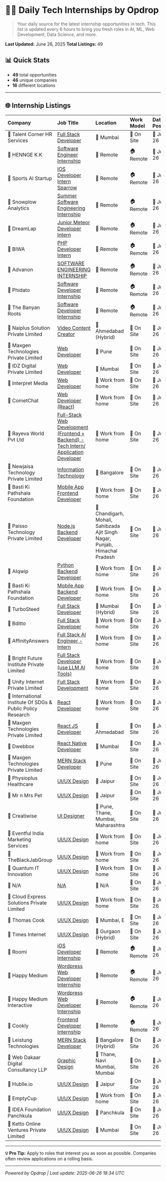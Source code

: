 # 🧑‍💻 Daily Tech Internships by Opdrop

> Your daily source for the latest internship opportunities in tech.
> This list is updated every 6 hours to bring you fresh roles in AI, ML, Web Development, Data Science, and more.

**Last Updated:** June 26, 2025
**Total Listings:** 49

## 📊 Quick Stats

- **49** total opportunities
- **46** unique companies
- **16** different locations

---

## 🌐 Internship Listings

| Company | Job Title | Location | Work Model | Date Posted |
|:---|:---|:---|:---|:---|
| 🏢 Talent Corner HR Services | [Full Stack Developer](https://internshala.com/internship/detail/full-stack-developer-internship-in-mumbai-at-talent-corner-hr-services1750405474) | 📍 Mumbai | 💼 On Site | 📅 Jun 26 |
| 🏢 HENNGE K.K | [Software Engineer Internship](https://remoteok.com/remote-jobs/102971-remote-software-engineer-internship-hennge-k-k) | 📍 Remote | 🏠 Remote | 📅 Jun 26 |
| 🏢 Sports AI Startup | [IOS Developer Intern Sparrow](https://remoteok.com/remote-jobs/100690-remote-ios-developer-intern-sparrow-sports-ai-startup) | 📍 Remote | 🏠 Remote | 📅 Jun 26 |
| 🏢 Snowplow Analytics | [Summer Software Engineering Internship](https://remoteok.com/remote-jobs/66244-remote-summer-software-engineering-internship-snowplow-analytics) | 📍 Remote | 🏠 Remote | 📅 Jun 26 |
| 🏢 DreamLap | [Junior Meteor Developer Intern](https://remoteok.com/remote-jobs/16863-remote-junior-meteor-developer-intern-dreamlap) | 📍 Remote | 🏠 Remote | 📅 Jun 26 |
| 🏢 BIWA | [PHP Developer Intern](https://remoteok.com/remote-jobs/15480-remote-php-developer-intern-biwa) | 📍 Remote | 🏠 Remote | 📅 Jun 26 |
| 🏢 Advanon | [SOFTWARE ENGINEERING INTERNSHIP](https://remoteok.com/remote-jobs/7763-remote-software-engineering-internship-advanon) | 📍 Remote | 🏠 Remote | 📅 Jun 26 |
| 🏢 Phidato | [Software Developer Internship](https://remoteok.com/remote-jobs/6881-remote-software-developer-internship-phidato) | 📍 Remote | 🏠 Remote | 📅 Jun 26 |
| 🏢 The Banyan Roots | [Software Developer Internship](https://remoteok.com/remote-jobs/6880-remote-software-developer-internship-the-banyan-roots) | 📍 Remote | 🏠 Remote | 📅 Jun 26 |
| 🏢 Naiplus Solution Private Limited | [Video Content Creator](https://internshala.com/internship/detail/part-time-video-content-creator-internship-in-ahmedabad-at-naiplus-solution-private-limited1749629181) | 📍 Ahmedabad                                                                (Hybrid) | 💼 On Site | 📅 Jun 26 |
| 🏢 Maxgen Technologies Private Limited | [Web Developer](https://internshala.com/internship/detail/web-developer-internship-in-pune-at-maxgen-technologies-private-limited1748626002) | 📍 Pune | 💼 On Site | 📅 Jun 26 |
| 🏢 IDZ Digital Private Limited | [Web Developer](https://internshala.com/internship/detail/web-developer-internship-in-mumbai-at-idz-digital-private-limited1749452328) | 📍 Mumbai | 💼 On Site | 📅 Jun 26 |
| 🏢 Interpret Media | [Web Developer](https://internshala.com/internship/detail/work-from-home-web-developer-internship-at-interpret-media1747289194) | 📍 Work from home | 💼 On Site | 📅 Jun 26 |
| 🏢 CometChat | [Web Developer (React)](https://internshala.com/internship/detail/work-from-home-web-developer-react-internship-at-cometchat1750332340) | 📍 Work from home | 💼 On Site | 📅 Jun 26 |
| 🏢 Rayeva World Pvt Ltd | [Full-Stack Web Development (Frontend + Backend) - Tech Intern/ Application Developer](https://internshala.com/internship/detail/work-from-home-part-time-full-stack-web-development-frontend-backend-tech-intern-application-developer-internship-at-sucheta-anchaliya1749127563) | 📍 Work from home | 💼 On Site | 📅 Jun 26 |
| 🏢 Newjaisa Technology Private Limited | [Information Technology](https://internshala.com/internship/detail/information-technology-internship-in-bangalore-at-newjaisa-technology-private-limited1748940241) | 📍 Bangalore | 💼 On Site | 📅 Jun 26 |
| 🏢 Basti Ki Pathshala Foundation | [Mobile App Frontend Developer](https://internshala.com/internship/detail/work-from-home-part-time-mobile-app-frontend-developer-internship-at-basti-ki-pathshala-foundation1750424164) | 📍 Work from home | 💼 On Site | 📅 Jun 26 |
| 🏢 Paisso Technology Private Limited | [Node.js Backend Developer](https://internshala.com/internship/detail/nodejs-backend-developer-internship-in-multiple-locations-at-paisso-technology-private-limited1749640655) | 📍 Chandigarh, Mohali, Sahibzada Ajit Singh Nagar, Punjab, Himachal Pradesh | 💼 On Site | 📅 Jun 26 |
| 🏢 AIqwip | [Python Backend Developer](https://internshala.com/internship/detail/work-from-home-python-backend-developer-internship-at-aiqwip1748419739) | 📍 Work from home | 💼 On Site | 📅 Jun 26 |
| 🏢 Basti Ki Pathshala Foundation | [Mobile App Backend Developer](https://internshala.com/internship/detail/work-from-home-part-time-mobile-app-backend-developer-internship-at-basti-ki-pathshala-foundation1750424138) | 📍 Work from home | 💼 On Site | 📅 Jun 26 |
| 🏢 TurboSteed | [Full Stack Developer](https://internshala.com/internship/detail/full-stack-developer-internship-in-mumbai-at-turbosteed1748603514) | 📍 Mumbai                                                                (Hybrid) | 💼 On Site | 📅 Jun 26 |
| 🏢 Bditto | [Full Stack Developer](https://internshala.com/internship/detail/work-from-home-full-stack-developer-internship-at-bditto1748434063) | 📍 Work from home | 💼 On Site | 📅 Jun 26 |
| 🏢 AffinityAnswers | [Full Stack AI Engineer - Intern](https://internshala.com/internship/detail/work-from-home-full-stack-ai-engineer-intern-internship-at-affinityanswers1746598990) | 📍 Work from home | 💼 On Site | 📅 Jun 26 |
| 🏢 Bright Future Institute Private Limited | [Full Stack Developer (use LLM AI Tools)](https://internshala.com/internship/detail/work-from-home-full-stack-developer-use-llm-ai-tools-internship-at-bright-future-institute-private-limited1750148526) | 📍 Work from home | 💼 On Site | 📅 Jun 26 |
| 🏢 Unity Internet Private Limited | [Full Stack Development](https://internshala.com/internship/detail/work-from-home-full-stack-development-internship-at-unity-internet-private-limited1750162015) | 📍 Work from home | 💼 On Site | 📅 Jun 26 |
| 🏢 International Institute Of SDGs & Public Policy Research | [React Developer](https://internshala.com/internship/detail/work-from-home-part-time-react-developer-internship-at-international-institute-of-sdgs-public-policy-research1749639191) | 📍 Work from home | 💼 On Site | 📅 Jun 26 |
| 🏢 Maxgen Technologies Private Limited | [React JS Developer](https://internshala.com/internship/detail/react-js-developer-internship-in-ahmedabad-at-maxgen-technologies-private-limited1748918907) | 📍 Ahmedabad | 💼 On Site | 📅 Jun 26 |
| 🏢 Dwebbox | [React Native Developer](https://internshala.com/internship/detail/react-native-developer-internship-in-mumbai-at-dwebbox1747637816) | 📍 Mumbai | 💼 On Site | 📅 Jun 26 |
| 🏢 Maxgen Technologies Private Limited | [MERN Stack Developer](https://internshala.com/internship/detail/mern-stack-developer-internship-in-pune-at-maxgen-technologies-private-limited1749919344) | 📍 Pune | 💼 On Site | 📅 Jun 26 |
| 🏢 Physioplus Healthcare | [UI/UX Design](https://internshala.com/internship/detail/ui-ux-design-internship-in-jaipur-at-physioplus-healthcare1750143985) | 📍 Jaipur | 💼 On Site | 📅 Jun 26 |
| 🏢 Mr n Mrs Pet | [UI/UX Design](https://internshala.com/internship/detail/ui-ux-design-internship-in-jaipur-at-mr-n-mrs-pet1750506702) | 📍 Jaipur | 💼 On Site | 📅 Jun 26 |
| 🏢 Creatiwise | [UI Designer](https://internshala.com/internship/detail/ui-designer-internship-in-multiple-locations-at-creatiwise1750855007) | 📍 Pune, Thane, Mumbai, Maharashtra | 💼 On Site | 📅 Jun 26 |
| 🏢 Eventful India Marketing Services | [UI/UX Design](https://internshala.com/internship/detail/work-from-home-ui-ux-design-internship-at-eventful-india-marketing-services1750594548) | 📍 Work from home | 💼 On Site | 📅 Jun 26 |
| 🏢 TheBlackJabGroup | [UI/UX Design](https://internshala.com/internship/detail/work-from-home-part-time-ui-ux-design-internship-at-theblackjabgroup1749791249) | 📍 Work from home | 💼 On Site | 📅 Jun 26 |
| 🏢 Quantum IT Innovation | [UI/UX Design](https://internshala.com/internship/detail/work-from-home-ui-ux-design-internship-at-quantum-it-innovation1748491231) | 📍 Work from home | 💼 On Site | 📅 Jun 26 |
| 🏢 N/A | [N/A](N/A) | 📍 N/A | 💼 On Site | 📅 Jun 26 |
| 🏢 Cloud Express Solutions Private Limited | [UI/UX Design](https://internshala.com/internship/detail/work-from-home-ui-ux-design-internship-at-cloud-express-solutions-private-limited1746594912) | 📍 Work from home | 💼 On Site | 📅 Jun 26 |
| 🏢 Thomas Cook | [UI/UX Design](https://internshala.com/internship/detail/ui-ux-design-internship-in-multiple-locations-at-thomas-cook1750406572) | 📍 Mumbai, E | 💼 On Site | 📅 Jun 26 |
| 🏢 Times Internet | [UI/UX Design](https://internshala.com/internship/detail/ui-ux-design-internship-in-gurgaon-at-times-internet1748430944) | 📍 Gurgaon                                                                (Hybrid) | 💼 On Site | 📅 Jun 26 |
| 🏢 Roomi | [iOS Developer Internship](https://remoteok.com/remote-jobs/6712-remote-ios-developer-internship-roomi) | 📍 Remote | 🏠 Remote | 📅 Jun 26 |
| 🏢 Happy Medium | [Wordpress Web Developer Internship](https://remoteok.com/remote-jobs/5465-remote-wordpress-web-developer-internship-happy-medium) | 📍 Remote | 🏠 Remote | 📅 Jun 26 |
| 🏢 Happy Medium Interactive | [Wordpress Web Developer Internship](https://remoteok.com/remote-jobs/5469-remote-wordpress-web-developer-internship-happy-medium-interactive) | 📍 Remote | 🏠 Remote | 📅 Jun 26 |
| 🏢 Cookly | [Frontend Developer Internship](https://remoteok.com/remote-jobs/4604-remote-frontend-developer-internship-cookly) | 📍 Remote | 🏠 Remote | 📅 Jun 26 |
| 🏢 Leistung Technologies | [MERN Stack Developer](https://internshala.com/internship/detail/mern-stack-developer-internship-in-bangalore-at-leistung-technologies1750920559) | 📍 Bangalore                                                                (Hybrid) | 💼 On Site | 📅 Jun 26 |
| 🏢 Web Dakaar Digital Consultancy LLP | [Graphic Design](https://internshala.com/internship/detail/graphic-design-internship-in-multiple-locations-at-web-dakaar-digital-consultancy-llp1749105251) | 📍 Thane, Navi Mumbai, Mumbai | 💼 On Site | 📅 Jun 26 |
| 🏢 Hublle.io | [UI/UX Design](https://internshala.com/internship/detail/ui-ux-design-internship-in-jaipur-at-hublleio1750829826) | 📍 Jaipur | 💼 On Site | 📅 Jun 26 |
| 🏢 EmptyCup | [UI/UX Design](https://internshala.com/internship/detail/work-from-home-ui-ux-design-internship-at-emptycup1750912585) | 📍 Work from home | 💼 On Site | 📅 Jun 26 |
| 🏢 IDEA Foundation Panchkula | [UI/UX Design](https://internshala.com/internship/detail/ui-ux-design-internship-in-panchkula-at-idea-foundation-panchkula1750868500) | 📍 Panchkula | 💼 On Site | 📅 Jun 26 |
| 🏢 Ketto Online Ventures Private Limited | [UI/UX Design](https://internshala.com/internship/detail/ui-ux-design-internship-in-mumbai-at-ketto-online-ventures-private-limited1750940259) | 📍 Mumbai | 💼 On Site | 📅 Jun 26 |

---

**💡 Pro Tip:** Apply to roles that interest you as soon as possible. Companies often review applications on a rolling basis.

---
*Powered by Opdrop | Last update: 2025-06-26 18:34 UTC*
